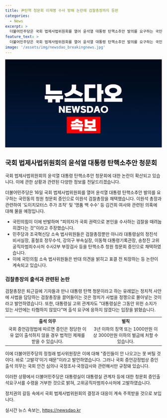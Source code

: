 ```yaml
---
title: 尹탄핵 청문회 이재명 수사 방해 논란에 검찰총장까지 등판
categories:
  - News
excerpt: >
  더불어민주당은 국회 법제사법위원회를 열어 윤석열 대통령 탄핵소추안 발의를 요구하는 국민동의 청원 청문회 증인으로 이원석 검찰총장을 채택하였고, 국민의힘이 이를 반발하며 정치적 강압으로 비난했다. 이원석 총장 외에 6명의 대통령실 고위 관계자들도 청문회 증인으로 추가 채택되어 야당은 관련 인사들에게 질의할 방침이다. 이에 검찰총장은 정치적인 사안에 사법을 몰아넣는 것은 옳지 않다는 입장을 표명하고, 대통령실의 고위 관계자도 출석 요구에 응하지 않겠다는 입장을 밝혔다. 이에 민주당은 증인 출석 의무를 강조하며 고발도 시도했다.
feature_text: >
  더불어민주당은 국회 법제사법위원회를 열어 윤석열 대통령 탄핵소추안 발의를 요구하는 국민동의 청원 청문회 증인으로 이원석 검찰총장을 채택하였고, 국민의힘이 이를 반발하며 정치적 강압으로 비난했다. 이원석 총장 외에 6명의 대통령실 고위 관계자들도 청문회 증인으로 추가 채택되어 야당은 관련 인사들에게 질의할 방침이다. 이에 검찰총장은 정치적인 사안에 사법을 몰아넣는 것은 옳지 않다는 입장을 표명하고, 대통령실의 고위 관계자도 출석 요구에 응하지 않겠다는 입장을 밝혔다. 이에 민주당은 증인 출석 의무를 강조하며 고발도 시도했다.
image: '/assets/img/newsdao_breakingnews.jpg'
---
```


<p><img src="/assets/img/newsdao_breakingnews.jpg" alt="flaretime 속보" /></p>

<h2 data-ke-size="size26">국회 법제사법위원회의 윤석열 대통령 탄핵소추안 청문회</h2>

<p>국회 법제사법위원회의 윤석열 대통령 탄핵소추안 청문회에 대한 논란이 확산되고 있습니다. 이에 관한 상황과 관련된 다양한 정보를 전달드리겠습니다.</p>

<p data-ke-size="size16">더불어민주당은 16일 국회 법제사법위원회를 열어 윤석열 대통령 탄핵소추안 발의를 요구하는 국민동의 청원 청문회 증인으로 이원석 검찰총장을 채택했습니다. 이원석 총장과 관련하여 '도이치모터스 주가 조작' 및 '명품 백 수수' 등 김건희 여사와 관련된 의혹에 대해 물을 예정입니다.</p>

<ul>
  <li>국민의힘이 이에 반발하며 "피의자가 국회 권력으로 본인을 수사하는 검찰을 때려눕히겠다는 것"이라고 주장했습니다.
  </li>
  <li>민주당과 조국혁신당 소속 법사위원들은 검찰총장뿐만 아니라 대통령실의 정진석 비서실장, 홍철호 정무수석, 강의구 부속실장, 이동혁 대통령기록관장, 송창진 고위공직자범죄수사처 수사2부 부장검사 등을 탄핵소추 청원 청문회 증인으로 채택하였습니다.
  </li>
  <li>이에 국민의힘 소속 법사위원들은 반대 의견을 밝히고 표결 전 퇴장하는 등 논란이 계속되고 있습니다.
  </li>
</ul>

<h3 data-ke-size="size20">검찰총장의 출석과 관련된 논란</h3>

<p data-ke-size="size16">검찰총장은 퇴근길에 기자들과 만나 대통령 탄핵 청문이라고 하는 유례없는 정치적 사안에 사법을 담당하는 검찰총장을 끌어들이는 것은 정치가 사법을 정쟁으로 몰아넣는 것이라고 발언하였습니다. 또한, 대통령실 고위 관계자도 "대통령실은 그동안 위헌 소지가 있는 사안에는 타협하지 않았다"며 출석 요구에 응하지 않겠다는 입장을 밝혔습니다.</p>

<table>
  <tr>
    <td style="text-align: center; height: 17px;"><b>출석 의무</b></td>
    <td style="text-align: center; height: 17px;"><b>벌칙</b></td>
  </tr>
  <tr>
    <td style="text-align: center;">국회 증언감정법에 따르면 증인은 정당한 이유 없이 출석하지 않을 경우 법적인 제재를 받을 수 있습니다.</td>
    <td style="text-align: center;">3년 이하의 징역 또는 1000만원 이상 3000만원 이하의 벌금에 처할 수 있습니다.</td>
  </tr>
</table>

<p data-ke-size="size16">이에 더불어민주당의 정청래 법사위원장은 이에 대해 "증인들이 안 나오고는 못 버틸 것이다. 바로 '고발각'이기 때문"이라고 발언하였습니다. 그러나 국회 증언감정법상 증인 출석 의무는 국회 안건 심의나 국정조사·국정감사와 관련해서만 규정돼 있습니다.</p>

<p data-ke-size="size16">이러한 상황에서 더불어민주당은 대통령실이 대통령실 관계자 등에 대한 청문회 증인출석요구서를 수령을 거부한 것으로 밝혀, 고위공직자범죄수사처에 고발하였습니다.</p>

<p data-ke-size="size16">정치권의 갈등 속에서 국회 법제사법위원회의 결정과 대응이 계속 주목받을 것으로 보입니다.</p>
실시간 뉴스 속보는, <a href="https://newsdao.kr" rel="dofollow">https://newsdao.kr</a>


